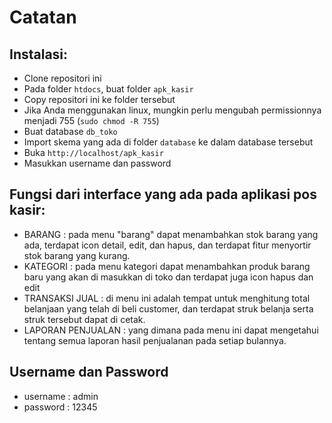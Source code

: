 # Catatan
## Instalasi:
- Clone repositori ini
- Pada folder `htdocs`, buat folder `apk_kasir`
- Copy repositori ini ke folder tersebut
- Jika Anda menggunakan linux, mungkin perlu mengubah permissionnya menjadi 755 (`sudo chmod -R 755`)
- Buat database `db_toko`
- Import skema yang ada di folder `database` ke dalam database tersebut
- Buka `http://localhost/apk_kasir`
- Masukkan username dan password

## Fungsi dari interface yang ada pada aplikasi pos kasir:
- BARANG : pada menu "barang" dapat menambahkan stok barang yang ada, terdapat icon detail, edit, dan hapus, dan terdapat fitur menyortir stok barang yang kurang.
- KATEGORI : pada menu kategori dapat menambahkan produk barang baru yang akan di masukkan di toko dan terdapat juga icon hapus dan edit
- TRANSAKSI JUAL : di menu ini adalah tempat untuk menghitung total belanjaan yang telah di beli customer, dan terdapat struk belanja serta struk tersebut dapat di cetak.
- LAPORAN PENJUALAN : yang dimana pada menu ini dapat mengetahui tentang semua laporan hasil penjualanan pada setiap bulannya.


## Username dan Password
- username : admin
- password : 12345